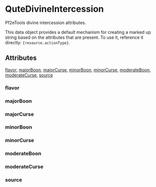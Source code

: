 # QuteDivineIntercession

Pf2eTools divine intercession attributes.

This data object provides a default mechanism for creating
a marked up string based on the attributes that are present.
To use it, reference it directly: `{resource.actionType}`.

## Attributes

[flavor](#flavor), [majorBoon](#majorboon), [majorCurse](#majorcurse), [minorBoon](#minorboon), [minorCurse](#minorcurse), [moderateBoon](#moderateboon), [moderateCurse](#moderatecurse), [source](#source)

### flavor


### majorBoon


### majorCurse


### minorBoon


### minorCurse


### moderateBoon


### moderateCurse


### source
